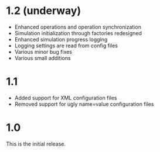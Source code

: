 # 1.2 (underway)
- Enhanced operations and operation synchronization 
- Simulation initialization through factories redesigned 
- Enhanced simulation progress logging
- Logging settings are read from config files
- Various minor bug fixes
- Various small additions

# 1.1
- Added support for XML configuration files
- Removed support for ugly name=value configuration files

# 1.0
This is the initial release.
